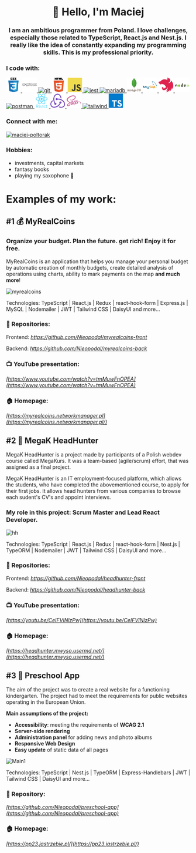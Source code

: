 <h1 align="center">👋 Hello, I'm Maciej</h1>
<h3 align="center">I am an ambitious programmer from Poland. I love challenges, especially those related to TypeScript, React.js and Nest.js. I really like the idea of constantly expanding my programming skills. This is my professional priority.</h3>

<h3>I code with:</h3>
<p align="left"> <a href="https://www.w3schools.com/css/" target="_blank" rel="noreferrer"> <img src="https://raw.githubusercontent.com/devicons/devicon/master/icons/css3/css3-original-wordmark.svg" alt="css3" width="40" height="40"/> </a> <a href="https://expressjs.com" target="_blank" rel="noreferrer"> <img src="https://raw.githubusercontent.com/devicons/devicon/master/icons/express/express-original-wordmark.svg" alt="express" width="40" height="40"/> </a> <a href="https://git-scm.com/" target="_blank" rel="noreferrer"> <img src="https://www.vectorlogo.zone/logos/git-scm/git-scm-icon.svg" alt="git" width="40" height="40"/> </a> <a href="https://www.w3.org/html/" target="_blank" rel="noreferrer"> <img src="https://raw.githubusercontent.com/devicons/devicon/master/icons/html5/html5-original-wordmark.svg" alt="html5" width="40" height="40"/> </a> <a href="https://developer.mozilla.org/en-US/docs/Web/JavaScript" target="_blank" rel="noreferrer"> <img src="https://raw.githubusercontent.com/devicons/devicon/master/icons/javascript/javascript-original.svg" alt="javascript" width="40" height="40"/> </a> <a href="https://jestjs.io" target="_blank" rel="noreferrer"> <img src="https://www.vectorlogo.zone/logos/jestjsio/jestjsio-icon.svg" alt="jest" width="40" height="40"/> </a> <a href="https://mariadb.org/" target="_blank" rel="noreferrer"> <img src="https://www.vectorlogo.zone/logos/mariadb/mariadb-icon.svg" alt="mariadb" width="40" height="40"/> </a> <a href="https://www.mongodb.com/" target="_blank" rel="noreferrer"> <img src="https://raw.githubusercontent.com/devicons/devicon/master/icons/mongodb/mongodb-original-wordmark.svg" alt="mongodb" width="40" height="40"/> </a> <a href="https://www.mysql.com/" target="_blank" rel="noreferrer"> <img src="https://raw.githubusercontent.com/devicons/devicon/master/icons/mysql/mysql-original-wordmark.svg" alt="mysql" width="40" height="40"/> </a> <a href="https://nestjs.com/" target="_blank" rel="noreferrer"> <img src="https://raw.githubusercontent.com/devicons/devicon/master/icons/nestjs/nestjs-plain.svg" alt="nestjs" width="40" height="40"/> </a> <a href="https://nodejs.org" target="_blank" rel="noreferrer"> <img src="https://raw.githubusercontent.com/devicons/devicon/master/icons/nodejs/nodejs-original-wordmark.svg" alt="nodejs" width="40" height="40"/> </a> <a href="https://postman.com" target="_blank" rel="noreferrer"> <img src="https://www.vectorlogo.zone/logos/getpostman/getpostman-icon.svg" alt="postman" width="40" height="40"/> </a> <a href="https://reactjs.org/" target="_blank" rel="noreferrer"> <img src="https://raw.githubusercontent.com/devicons/devicon/master/icons/react/react-original-wordmark.svg" alt="react" width="40" height="40"/> </a> <a href="https://redux.js.org" target="_blank" rel="noreferrer"> <img src="https://raw.githubusercontent.com/devicons/devicon/master/icons/redux/redux-original.svg" alt="redux" width="40" height="40"/> </a> <a href="https://sass-lang.com" target="_blank" rel="noreferrer"> <img src="https://raw.githubusercontent.com/devicons/devicon/master/icons/sass/sass-original.svg" alt="sass" width="40" height="40"/> </a> <a href="https://tailwindcss.com/" target="_blank" rel="noreferrer"> <img src="https://www.vectorlogo.zone/logos/tailwindcss/tailwindcss-icon.svg" alt="tailwind" width="40" height="40"/> </a> <a href="https://www.typescriptlang.org/" target="_blank" rel="noreferrer"> <img src="https://raw.githubusercontent.com/devicons/devicon/master/icons/typescript/typescript-original.svg" alt="typescript" width="40" height="40"/> </a> </p>

<h3>Connect with me:</h3>
<p align="left">
<a href="https://linkedin.com/in/maciej-poltorak" target="blank"><img align="center" src="https://raw.githubusercontent.com/rahuldkjain/github-profile-readme-generator/master/src/images/icons/Social/linked-in-alt.svg" alt="maciej-poltorak" height="30" width="40" /></a>
</p>

<h3>Hobbies:</h3>

+ investments, capital markets
+ fantasy books
+ playing my saxophone 🤩

# Examples of my work:

## #1 💰 MyRealCoins
<h3>Organize your budget. Plan the future. get rich! Enjoy it for free.</h3>

<p>MyRealCoins is an application that helps you manage your personal budget by automatic creation of monthly budgets, create detailed analysis of operations using charts, ability to mark payments on the map <strong>and much more</strong>!</p>

![myrealcoins](https://github.com/Nieopodal/Nieopodal/assets/123494717/168bf4d1-71ea-4313-8a5e-da429bd79a23)

<p>Technologies: TypeScript | React.js | Redux | react-hook-form | Express.js | MySQL | Nodemailer | JWT | Tailwind CSS | DaisyUI and more...</p>

<h3>🔧 Repositories:</h3>

Frontend: *[https://github.com/Nieopodal/myrealcoins-front ](https://github.com/Nieopodal/myrealcoins-front)*

Backend: *[https://github.com/Nieopodal/myrealcoins-back ](https://github.com/Nieopodal/myrealcoins-back)*

<h3>📺 YouTube presentation:</h3>

*[https://www.youtube.com/watch?v=tmMuwFnOPEA](https://www.youtube.com/watch?v=tmMuwFnOPEA)*

<h3>🏠 Homepage:</h3>

*[https://myrealcoins.networkmanager.pl](https://myrealcoins.networkmanager.pl/)*


## #2 🎯 MegaK HeadHunter

MegaK HeadHunter is a project made by participants of a Polish webdev course called MegaKurs. It was a team-based (agile/scrum) effort, that was assigned as a final project.

MegaK HeadHunter is an IT employment-focused platform, which allows the students, who have completed the abovementioned course, to apply for their first jobs. It allows head hunters from various companies to browse each sudent's CV's and appoint interviews.

<h3>My role in this project: <strong>Scrum Master and Lead React Developer</strong>.</h4>

![hh](https://github.com/Nieopodal/Nieopodal/assets/123494717/5e5b89a2-8fce-4978-b2cb-a65eaa213628)

<p>Technologies: TypeScript | React.js | Redux | react-hook-form | Nest.js | TypeORM | Nodemailer | JWT | Tailwind CSS | DaisyUI and more...</p>

<h3>🔧 Repositories:</h3>

Frontend: *[https://github.com/Nieopodal/headhunter-front ](https://github.com/Nieopodal/headhunter-front)*

Backend: *[https://github.com/Nieopodal/headhunter-back ](https://github.com/Nieopodal/headhunter-back)*

<h3>📺 YouTube presentation:</h3>

*[https://youtu.be/CeIFVlNlzPw](https://youtu.be/CeIFVlNlzPw)*

<h3>🏠 Homepage:</h3>

*[https://headhunter.mwyso.usermd.net/](https://headhunter.mwyso.usermd.net/)*

## #3 🎈 Preschool App

The aim of the project was to create a real website for a functioning kindergarten. The project had to meet the requirements for public websites operating in the European Union.

**Main assumptions of the project:**

+ **Accessibility**: meeting the requirements of **WCAG 2.1**
+ **Server-side rendering**
+ **Administration panel** for adding news and photo albums
+ **Responsive Web Design**
+ **Easy update** of static data of all pages

![Main1](https://github.com/Nieopodal/preschool-app/assets/123494717/4f6f0888-f8c5-4393-a9f3-ed7405299e54)

<p>Technologies: TypeScript | Nest.js | TypeORM | Express-Handlebars | JWT | Tailwind CSS | DaisyUI and more...</p>

<h3>🔧 Repository:</h3>

*[https://github.com/Nieopodal/preschool-app](https://github.com/Nieopodal/preschool-app)*

<h3>🏠 Homepage:</h3>

*[https://pp23.jastrzebie.pl/](https://pp23.jastrzebie.pl/)*

